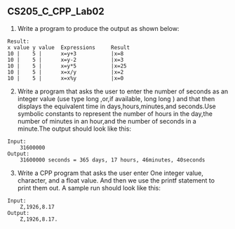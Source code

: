 <!--
 * @Github: https://github.com/Certseeds/CS205_C_CPP
 * @Organization: SUSTech
 * @Author: nanoseeds
 * @Date: 2020-06-07 10:11:42
 * @LastEditors: nanoseeds
 * @LastEditTime: 2020-06-07 10:27:11
 * @License: CC-BY-NC-SA_V4_0 or any later version 
 -->
## CS205_C_CPP_Lab02
1. Write a program to produce the output as shown below:
``` log
Result:
x value y value  Expressions     Result
10 |    5 |      x=y+3           |x=8   
10 |    5 |      x=y-2           |x=3   
10 |    5 |      x=y*5           |x=25  
10 |    5 |      x=x/y           |x=2   
10 |    5 |      x=x%y           |x=0   
```

2. Write a program that asks the user to enter the number of seconds as an integer value (use type long ,or,if available, long long ) and that then displays the equivalent time in days,hours,minutes,and seconds.Use symbolic constants to represent the number of hours in the day,the number of minutes in an hour,and the number of seconds in a minute.The output should look like this:

``` log
Input:
    31600000
Output:
    31600000 seconds = 365 days, 17 hours, 46minutes, 40seconds
```

3. Write a CPP program that asks the user enter One integer value, character, and a float value. And then we use the printf statement to print them out. A sample run should look like this:

``` log
Input: 
    Z,1926,8.17
Output:  
    Z,1926,8.17.
```